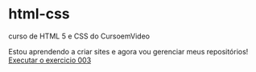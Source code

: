 # html-css
 curso de HTML 5 e CSS do CursoemVideo

 Estou aprendendo a criar sites e agora vou gerenciar meus repositórios!
<a href="https://pedrohenriquesouzalima.github.io/html-css/exercicios/ex009/index.html"> Executar o exercicio 003</a>